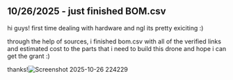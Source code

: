 <!--
  ===================    !!READ THIS NOTICE!!   ====================
  DO NOT edit this file manually. Your changes WILL BE OVERWRITTEN!
  This journal is auto generated and updated by Hack Club Blueprint.
  To edit this file, please edit your journal entries on Blueprint.
  ==================================================================
-->

## 10/26/2025 - just finished BOM.csv  

hi guys! first time dealing with hardware and ngl its pretty exiciting :)

through the help of sources, i finished bom.csv with all of the verified links and estimated cost to the parts that i need to build this drone and hope i can get the grant :)

thanks!![Screenshot 2025-10-26 224229](https://blueprint.hackclub.com/user-attachments/blobs/proxy/eyJfcmFpbHMiOnsiZGF0YSI6NTczMiwicHVyIjoiYmxvYl9pZCJ9fQ==--0f30e194a5241f2d143fcbe82ccde1707737bc29/Screenshot%202025-10-26%20224229.png)
  

